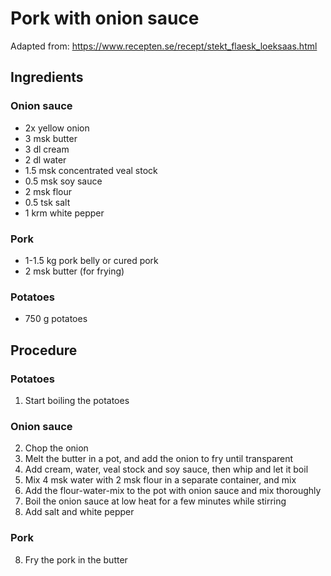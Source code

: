 # Pork with onion sauce
Adapted from: https://www.recepten.se/recept/stekt_flaesk_loeksaas.html
## Ingredients
### Onion sauce
- 2x yellow onion 
- 3 msk butter
- 3 dl cream
- 2 dl water
- 1.5 msk concentrated veal stock
- 0.5 msk soy sauce
- 2 msk flour
- 0.5 tsk salt
- 1 krm white pepper
### Pork
- 1-1.5 kg pork belly or cured pork
- 2 msk butter (for frying)
### Potatoes
- 750 g potatoes
## Procedure
### Potatoes
1. Start boiling the potatoes
### Onion sauce
2. Chop the onion
3. Melt the butter in a pot, and add the onion to fry until transparent
4. Add cream, water, veal stock and soy sauce, then whip and let it boil
5. Mix 4 msk water with 2 msk flour in a separate container, and mix
6. Add the flour-water-mix to the pot with onion sauce and mix thoroughly
6. Boil the onion sauce at low heat for a few minutes while stirring
7. Add salt and white pepper
### Pork
8. Fry the pork in the butter
